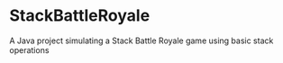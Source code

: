# StackBattleRoyale
A Java project simulating a Stack Battle Royale game using basic stack operations
